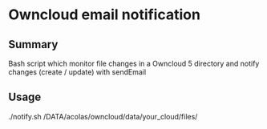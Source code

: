 Owncloud email notification
===========================

Summary
-------
Bash script which monitor file changes in a Owncloud 5 directory and notify changes (create / update) with sendEmail

Usage
-----
./notify.sh /DATA/acolas/owncloud/data/your_cloud/files/ 

